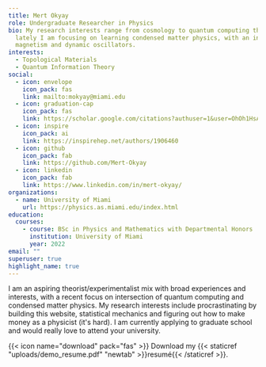 ```yaml
---
title: Mert Okyay
role: Undergraduate Researcher in Physics
bio: My research interests range from cosmology to quantum computing theory -
  lately I am focusing on learning condensed matter physics, with an interest on
  magnetism and dynamic oscillators.
interests:
  - Topological Materials
  - Quantum Information Theory
social:
  - icon: envelope
    icon_pack: fas
    link: mailto:mokyay@miami.edu
  - icon: graduation-cap
    icon_pack: fas
    link: https://scholar.google.com/citations?authuser=1&user=OhOh1HsAAAAJ
  - icon: inspire
    icon_pack: ai
    link: https://inspirehep.net/authors/1906460
  - icon: github
    icon_pack: fab
    link: https://github.com/Mert-Okyay
  - icon: linkedin
    icon_pack: fab
    link: https://www.linkedin.com/in/mert-okyay/
organizations:
  - name: University of Miami
    url: https://physics.as.miami.edu/index.html
education:
  courses:
    - course: BSc in Physics and Mathematics with Departmental Honors
      institution: University of Miami
      year: 2022
email: ""
superuser: true
highlight_name: true
---
```

I am an aspiring theorist/experimentalist mix with broad experiences and interests, with a recent focus on intersection of quantum computing and condensed matter physics. My research interests include procrastinating by building this website, statistical mechanics and figuring out how to make money as a physicist (it's hard).  I am currently applying to graduate school and would really love to attend your university.

{{< icon name="download" pack="fas" >}} Download my {{< staticref "uploads/demo_resume.pdf" "newtab" >}}resumé{{< /staticref >}}.